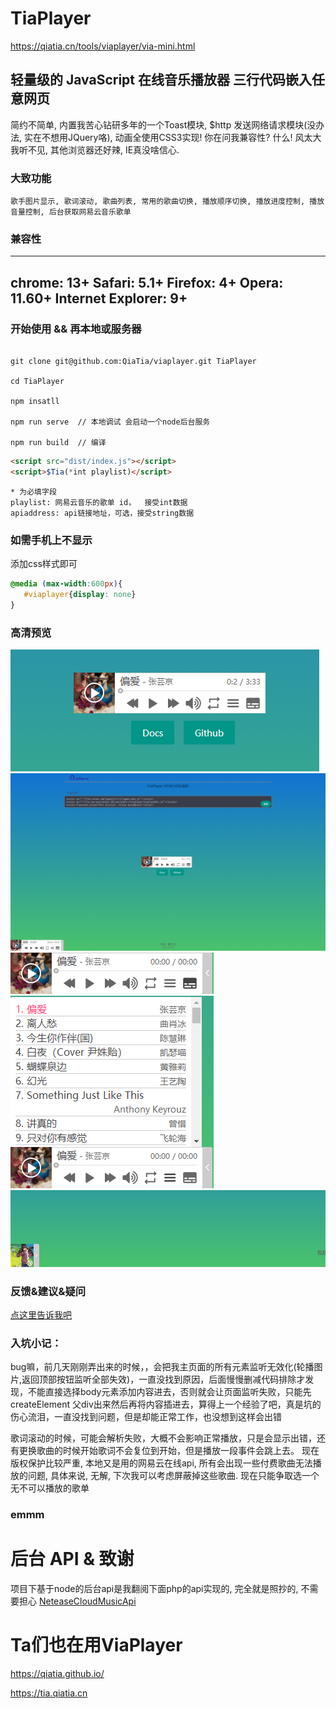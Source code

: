 # TiaPlayer 
  https://qiatia.cn/tools/viaplayer/via-mini.html

## 轻量级的 JavaScript 在线音乐播放器 三行代码嵌入任意网页

简约不简单, 内置我苦心钻研多年的一个Toast模块, $http 发送网络请求模块(没办法, 实在不想用JQuery咯), 动画全使用CSS3实现! 你在问我兼容性? 什么! 风太大我听不见, 其他浏览器还好辣, IE真没啥信心.

### 大致功能

    歌手图片显示, 歌词滚动, 歌曲列表, 常用的歌曲切换, 播放顺序切换, 播放进度控制, 播放音量控制, 后台获取网易云音乐歌单

### 兼容性

---
chrome: 13+
Safari: 5.1+
Firefox: 4+
Opera: 11.60+
Internet Explorer: 9+
---

### 开始使用 && 再本地或服务器

```CMD

git clone git@github.com:QiaTia/viaplayer.git TiaPlayer

cd TiaPlayer

npm insatll

npm run serve  // 本地调试 会启动一个node后台服务

npm run build  // 编译

```

```html
<script src="dist/index.js"></script>
<script>$Tia(*int playlist)</script>
```

``` 
* 为必填字段
playlist: 网易云音乐的歌单 id，  接受int数据
apiaddress: api链接地址，可选，接受string数据
```
### 如需手机上不显示
添加css样式即可
```css
@media (max-width:600px){
   #viaplayer{display: none}
}
```
### 高清预览

![view](/preview/1.png)
![view](/preview/2.png)
![view](/preview/3.png)
![view](/preview/4.png)
![view](/preview/5.png)

### 反馈&建议&疑问

<a href="https://qiatia.cn/content.php?i=27#reply">点这里告诉我吧</a>

### 入坑小记：

bug嘛，前几天刚刚弄出来的时候，，会把我主页面的所有元素监听无效化(轮播图片,返回顶部按钮监听全部失效)，一直没找到原因，后面慢慢删减代码排除才发现，不能直接选择body元素添加内容进去，否则就会让页面监听失败，只能先 createElement 父div出来然后再将内容插进去，算得上一个经验了吧，真是坑的伤心流泪，一直没找到问题，但是却能正常工作，也没想到这样会出错

歌词滚动的时候，可能会解析失败，大概不会影响正常播放，只是会显示出错，还有更换歌曲的时候开始歌词不会复位到开始，但是播放一段事件会跳上去。
现在版权保护比较严重, 本地又是用的网易云在线api, 所有会出现一些付费歌曲无法播放的问题, 具体来说, 无解, 下次我可以考虑屏蔽掉这些歌曲. 现在只能争取选一个无不可以播放的歌单

### emmm



# 后台 API & 致谢

项目下基于node的后台api是我翻阅下面php的api实现的, 完全就是照抄的, 不需要担心
<a href='https://github.com/metowolf/NeteaseCloudMusicApi'>NeteaseCloudMusicApi</a>

# Ta们也在用ViaPlayer

https://qiatia.github.io/

https://tia.qiatia.cn
